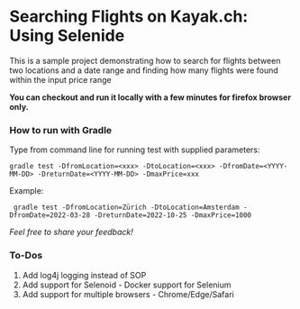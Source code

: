 Searching Flights on Kayak.ch: Using Selenide
=============================================

This is a sample project demonstrating how to search for flights between two locations and a date range and finding how
many flights were found within the input price range

**You can checkout and run it locally with a few minutes for firefox browser only.**

### How to run with Gradle

Type from command line for running test with supplied parameters:

```
gradle test -DfromLocation=<xxx> -DtoLocation=<xxx> -DfromDate=<YYYY-MM-DD> -DreturnDate=<YYYY-MM-DD> -DmaxPrice=xxx
```

Example:
```
 gradle test -DfromLocation=Zürich -DtoLocation=Amsterdam -DfromDate=2022-03-28 -DreturnDate=2022-10-25 -DmaxPrice=1000
```

_Feel free to share your feedback!_

### To-Dos
1. Add log4j logging instead of SOP
2. Add support for Selenoid - Docker support for Selenium
3. Add support for multiple browsers - Chrome/Edge/Safari
